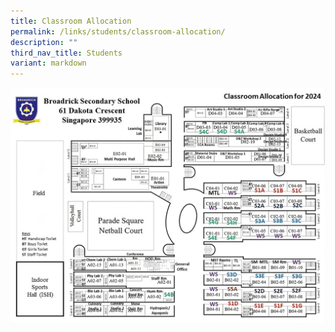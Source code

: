 ```yaml
---
title: Classroom Allocation
permalink: /links/students/classroom-allocation/
description: ""
third_nav_title: Students
variant: markdown
---
```

![](/images/2024/class%20allocation%202024.jpeg)
